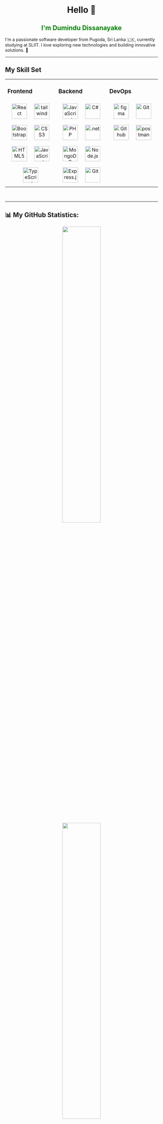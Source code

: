 <h1 align="center">Hello 👋</h1>

<h2 align="center" style="color: green;">I'm Dumindu Dissanayake</h2>
I'm a passionate software developer from Pugoda, Sri Lanka 🇱🇰, currently studying at SLIIT. I love exploring new technologies and building innovative solutions. 🚀  

---

## My Skill Set  
<table><tr><td valign="top" width="33%">

### Frontend  
<div align="center">  
<img style="margin: 10px" src="https://profilinator.rishav.dev/skills-assets/react-original-wordmark.svg" alt="React" height="50" /> 
<img style="margin: 10px" src="https://upload.wikimedia.org/wikipedia/commons/thumb/d/d5/Tailwind_CSS_Logo.svg/320px-Tailwind_CSS_Logo.svg.png" alt="tailwind" height="50" />
<img style="margin: 10px" src="https://profilinator.rishav.dev/skills-assets/bootstrap-plain.svg" alt="Bootstrap" height="50" />  
<img style="margin: 10px" src="https://profilinator.rishav.dev/skills-assets/css3-original-wordmark.svg" alt="CSS3" height="50" />  
<img style="margin: 10px" src="https://profilinator.rishav.dev/skills-assets/html5-original-wordmark.svg" alt="HTML5" height="50" />   
<img style="margin: 10px" src="https://profilinator.rishav.dev/skills-assets/javascript-original.svg" alt="JavaScript" height="50" />  
<img style="margin: 10px" src="https://profilinator.rishav.dev/skills-assets/typescript-original.svg" alt="TypeScript" height="50" />   
</div></td><td valign="top" width="33%">

### Backend  
<div align="center">
<img style="margin: 10px" src="https://profilinator.rishav.dev/skills-assets/javascript-original.svg" alt="JavaScript" height="50" />
<img style="margin: 10px" src="https://seeklogo.com/images/C/c-sharp-c-logo-02F17714BA-seeklogo.com.png" alt="C#" height="50" /
<img style="margin: 10px" src="https://profilinator.rishav.dev/skills-assets/typescript-original.svg" alt="TypeScript" height="50" />  
<img style="margin: 10px" src="https://profilinator.rishav.dev/skills-assets/php-original.svg" alt="PHP" height="50" /> 
<img style="margin: 10px" src="https://upload.wikimedia.org/wikipedia/commons/thumb/e/ee/.NET_Core_Logo.svg/768px-.NET_Core_Logo.svg.png" alt=".net" height="50" /> 
<img style="margin: 10px" src="https://profilinator.rishav.dev/skills-assets/mongodb-original-wordmark.svg" alt="MongoDB" height="50" />  
<img style="margin: 10px" src="https://profilinator.rishav.dev/skills-assets/nodejs-original-wordmark.svg" alt="Node.js" height="50" />  
<img style="margin: 10px" src="https://profilinator.rishav.dev/skills-assets/express-original-wordmark.svg" alt="Express.js" height="50" />  
<img style="margin: 10px" src="https://profilinator.rishav.dev/skills-assets/git-scm-icon.svg" alt="Git" height="50" />  

</div></td><td valign="top" width="33%">

### DevOps  
<div align="center">    
<img style="margin: 10px" src="https://upload.wikimedia.org/wikipedia/commons/thumb/3/33/Figma-logo.svg/1667px-Figma-logo.svg.png" alt="figma" height="50" />  
<img style="margin: 10px" src="https://profilinator.rishav.dev/skills-assets/git-scm-icon.svg" alt="Git" height="50" />  
<img style="margin: 10px" src="https://cdn-icons-png.flaticon.com/512/25/25231.png" alt="Github" height="50" /> 
<img style="margin: 10px" src="https://cdn.worldvectorlogo.com/logos/postman.svg" alt="postman" height="50" />  
</div></td></tr></table>  

<br/> 

---

## 📊 My GitHub Statistics:
<p align="center">
  <img src="https://github-readme-stats.vercel.app/api?username=DissanayakeDA&show_icons=true&theme=dark&count_private=true" width="50%" />
</p>

<p align="center">
  <img src="https://github-readme-streak-stats.herokuapp.com?user=DissanayakeDA&theme=dark&hide_border=true" width="50%" />
</p>

---

### 📌 Most Used Languages:
<p align="center">
  <img src="https://github-readme-stats.vercel.app/api/top-langs/?username=DuminduDissanayake&layout=compact&theme=dark" />
</p>

---

### 📫 Connect with me:
<p align="center">
  <a href="www.linkedin.com/in/dumindu-dissanayake-24168b31a" target="_blank">
    <img src="https://img.shields.io/badge/LinkedIn-%230077B5.svg?style=for-the-badge&logo=linkedin&logoColor=white" />
  </a>
  <a href="https://www.facebook.com/YOUR-FACEBOOK" target="_blank">
    <img src="https://img.shields.io/badge/Facebook-%231877F2.svg?style=for-the-badge&logo=facebook&logoColor=white" />
  </a>
</p>

---

> 🚀 **Fun fact:** I love solving real-world problems through coding and building efficient software solutions! 🎯

---

### 🔥 Profile Views:
<p align="center">
  <img src="https://komarev.com/ghpvc/?username=DuminduDissanayake&color=blue" />
</p>

